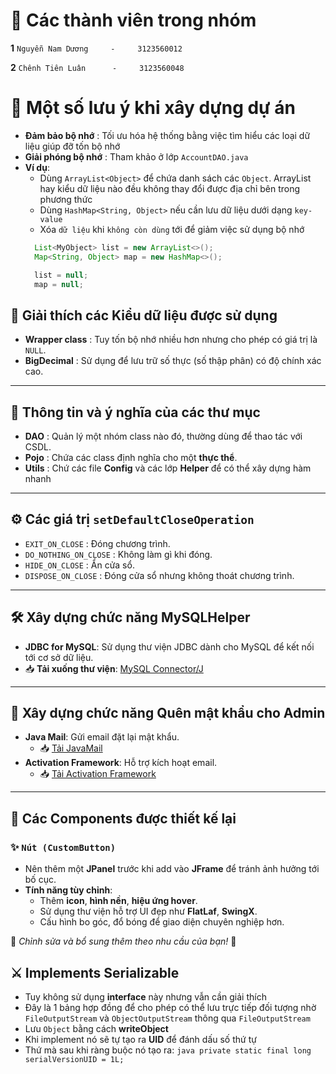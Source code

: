 # 👥 Các thành viên trong nhóm
**1** `Nguyễn Nam Dương     -     3123560012`

**2** `Chênh Tiên Luân      -     3123560048`

# 📓 Một số lưu ý khi xây dựng dự án
- **Đảm bảo bộ nhớ**    : Tối ưu hóa hệ thống bằng việc tìm hiểu các loại dữ liệu giúp đỡ tốn bộ nhớ
- **Giải phóng bộ nhớ** : Tham khảo ở lớp `AccountDAO.java`
- **Ví dụ**:
    + Dùng `ArrayList<Object>` để chứa danh sách các `Object`. ArrayList hay kiểu dữ liệu nào đều không thay đổi được địa chỉ bên trong phương thức
    + Dùng `HashMap<String, Object>` nếu cần lưu dữ liệu dưới dạng `key-value`
    + Xóa `dữ liệu` khi `không còn dùng` tới để giảm việc sử dụng bộ nhớ
    ``` java
      List<MyObject> list = new ArrayList<>();
      Map<String, Object> map = new HashMap<>();

      list = null;
      map = null;
    ```

## 📌 Giải thích các Kiểu dữ liệu được sử dụng
- **Wrapper class**     : Tuy tốn bộ nhớ nhiều hơn nhưng cho phép có giá trị là `NULL`.
- **BigDecimal**        : Sử dụng để lưu trữ số thực (số thập phân) có độ chính xác cao.

---

## 📂 Thông tin và ý nghĩa của các thư mục
- **DAO**         : Quản lý một nhóm class nào đó, thường dùng để thao tác với CSDL.
- **Pojo**        : Chứa các class định nghĩa cho một **thực thể**.
- **Utils**       : Chứ các file **Config** và các lớp **Helper** để có thể xây dựng hàm nhanh

---

## ⚙️ Các giá trị `setDefaultCloseOperation`
- `EXIT_ON_CLOSE`         : Đóng chương trình.
- `DO_NOTHING_ON_CLOSE`   : Không làm gì khi đóng.
- `HIDE_ON_CLOSE`         : Ẩn cửa sổ.
- `DISPOSE_ON_CLOSE`      : Đóng cửa sổ nhưng không thoát chương trình.

---

## 🛠️ Xây dựng chức năng **MySQLHelper**
- **JDBC for MySQL**: Sử dụng thư viện JDBC dành cho MySQL để kết nối tới cơ sở dữ liệu.
- 📥 **Tải xuống thư viện**: [MySQL Connector/J](https://dev.mysql.com/downloads/connector/j/)

---

## 🔐 Xây dựng chức năng **Quên mật khẩu cho Admin**
- **Java Mail**: Gửi email đặt lại mật khẩu.
  - 📥 [Tải JavaMail](https://javaee.github.io/javamail/)
- **Activation Framework**: Hỗ trợ kích hoạt email.
  - 📥 [Tải Activation Framework](https://mvnrepository.com/artifact/javax.activation/activation/1.1.1)

---

## 🎨 Các Components được thiết kế lại
### ✨ `Nút (CustomButton)`
- Nên thêm một **JPanel** trước khi add vào **JFrame** để tránh ảnh hưởng tới bố cục.
- **Tính năng tùy chỉnh**:
  - Thêm **icon**, **hình nền**, **hiệu ứng hover**.
  - Sử dụng thư viện hỗ trợ UI đẹp như **FlatLaf**, **SwingX**.
  - Cấu hình bo góc, đổ bóng để giao diện chuyên nghiệp hơn.

📌 *Chỉnh sửa và bổ sung thêm theo nhu cầu của bạn!* 🚀

## ⚔️ Implements Serializable
- Tuy không sử dụng **interface** này nhưng vẫn cần giải thích
- Đây là 1 bảng hợp đồng để cho phép có thể lưu trực tiếp đối tượng nhờ `FileOutputStream` và `ObjectOutputStream` thông qua `FileOutputStream`
- Lưu `Object` bằng cách **writeObject**
- Khi implement nó sẽ tự tạo ra **UID** để đánh dấu số thứ tự
- Thứ mà sau khi ràng buộc nó tạo ra:
      ```java
      private static final long serialVersionUID = 1L;
      ```